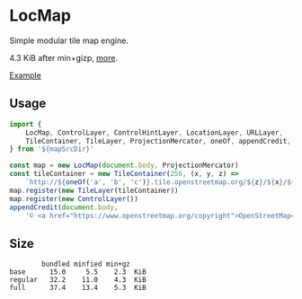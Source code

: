 # LocMap

Simple modular tile map engine.

4.3 KiB after min+gizp, [more](#size).

[Example](https://3bl3gamer.github.io/loclog/examples/)

## Usage

```js
import {
    LocMap, ControlLayer, ControlHintLayer, LocationLayer, URLLayer,
    TileContainer, TileLayer, ProjectionMercator, oneOf, appendCredit,
} from '${mapSrcDir}'

const map = new LocMap(document.body, ProjectionMercator)
const tileContainer = new TileContainer(256, (x, y, z) =>
    `http://${oneOf('a', 'b', 'c')}.tile.openstreetmap.org/${z}/${x}/${y}.png`)
map.register(new TileLayer(tileContainer))
map.register(new ControlLayer())
appendCredit(document.body,
    '© <a href="https://www.openstreetmap.org/copyright">OpenStreetMap</a> contributors')
```

## Size

```
        bundled minfied min+gz
base      15.0     5.5    2.3  KiB
regular   32.2    11.0    4.3  KiB
full      37.4    13.4    5.3  KiB
```